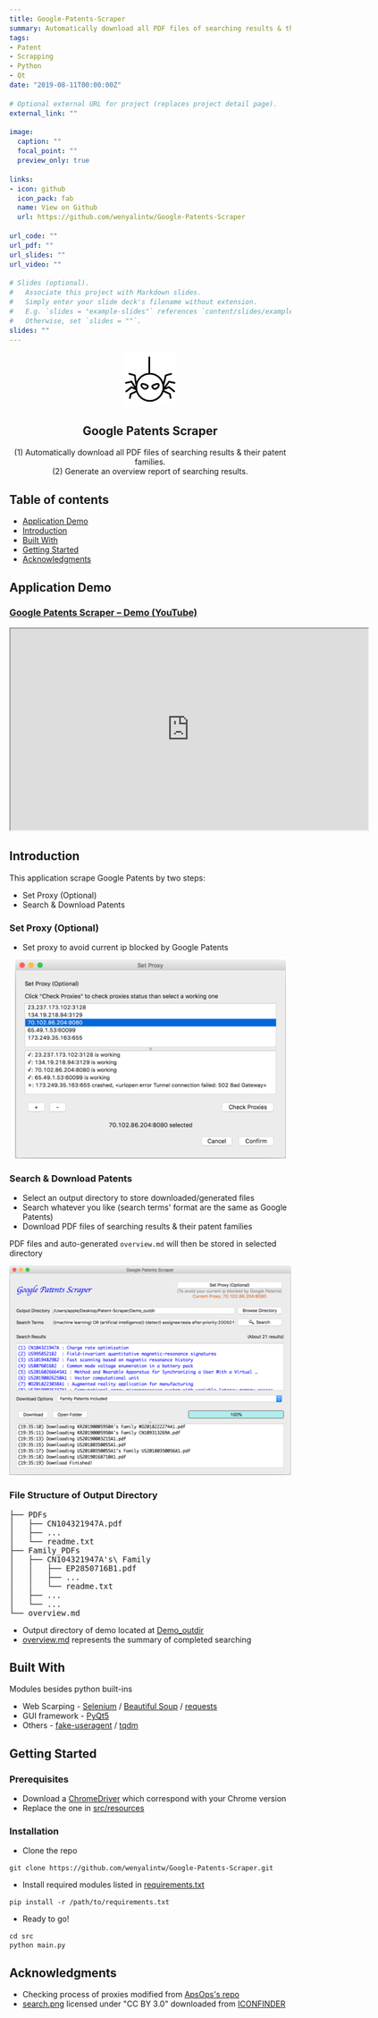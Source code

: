 ```yaml
---
title: Google-Patents-Scraper
summary: Automatically download all PDF files of searching results & their patent families found in Google Patents.
tags:
- Patent
- Scrapping
- Python
- Qt
date: "2019-08-11T00:00:00Z"

# Optional external URL for project (replaces project detail page).
external_link: ""

image:
  caption: ""
  focal_point: ""
  preview_only: true

links:
- icon: github
  icon_pack: fab
  name: View on Github
  url: https://github.com/wenyalintw/Google-Patents-Scraper

url_code: ""
url_pdf: ""
url_slides: ""
url_video: ""

# Slides (optional).
#   Associate this project with Markdown slides.
#   Simply enter your slide deck's filename without extension.
#   E.g. `slides = "example-slides"` references `content/slides/example-slides.md`.
#   Otherwise, set `slides = ""`.
slides: ""
---
```

<p align="center">
  <a href=#>
    <img src="resources/spider.png" alt="Spoken-Digit Recognizer" width="96" height="96">
  </a>
  <h2 align="center">Google Patents Scraper</h2>
    <div align="center">
      (1) Automatically download all PDF files of searching results & their patent families.
  </div>
    <div align="center">
    (2) Generate an overview report of searching results.
  </div>
</p>

<h2 id="tableofcontents">Table of contents</h2>

<ul>
<li><a href="#applicationdemo">Application Demo</a></li>

<li><a href="#introduction">Introduction</a></li>

<li><a href="#builtwith">Built With</a></li>

<li><a href="#gettingstarted">Getting Started</a></li>

<li><a href="#acknowledgments">Acknowledgments</a></li>
</ul>

<h2 id="applicationdemo">Application Demo</h2>

<h3 id="googlepatentsscraperdemoyoutubehttpsyoutubehrl3chpxbio"><a href="https://youtu.be/HRl3ChPxbIo">Google Patents Scraper – Demo (YouTube)</a></h3>

<p align="center">
<iframe width="640" height="360" src="https://www.youtube.com/embed/HRl3ChPxbIo">
</iframe>
</p>


<h2 id="introduction">Introduction</h2>

<p>This application scrape Google Patents by two steps:</p>

<ul>
<li>Set Proxy (Optional)</li>

<li>Search &amp; Download Patents</li>
</ul>

<h3 id="setproxyoptional">Set Proxy (Optional)</h3>

<ul>
<li>Set proxy to avoid current ip blocked by Google Patents</li>
</ul>

<p align="center">
    <img src="resources/set_proxy.png" alt="preprocessing" width="485" height="355">
</p>

<h3 id="searchdownloadpatents">Search &amp; Download Patents</h3>

<ul>
<li>Select an output directory to store downloaded/generated files</li>

<li>Search whatever you like (search terms' format are the same as Google Patents)</li>

<li>Download PDF files of searching results &amp; their patent families</li>
</ul>

<p>PDF files and auto-generated <code>overview.md</code> will then be stored in selected directory</p>

<p align="center">
    <img src="resources/search_download.png" alt="preprocessing" width="512" height="374">
</p>

<h3 id="filestructureofoutputdirectory">File Structure of Output Directory</h3>

<pre>
├── PDFs
│   ├── CN104321947A.pdf
│   ├── ...
│   └── readme.txt
├── Family_PDFs
│   ├── CN104321947A's\ Family
│   │   ├── EP2850716B1.pdf
│   │   ├── ...
│   │   └── readme.txt
│   ├── ...
│   └── ...
└── overview.md
</pre>

<ul>
<li>Output directory of demo located at <a href="https://github.com/wenyalintw/Google-Patents-Scraper/tree/master/Demo_outdir">Demo_outdir</a></li>

<li><a href="https://github.com/wenyalintw/Google-Patents-Scraper/blob/master/Demo_outdir/overview.md">overview.md</a> represents the summary of completed searching</li>
</ul>

<h2 id="builtwith">Built With</h2>

<p>Modules besides python built-ins</p>

<ul>
<li>Web Scarping - <a href="https://www.seleniumhq.org/">Selenium</a> / <a href="https://www.crummy.com/software/BeautifulSoup/">Beautiful Soup</a> / <a href="https://2.python-requests.org//en/master/">requests</a></li>

<li>GUI framework - <a href="https://pypi.org/project/PyQt5/">PyQt5</a></li>

<li>Others - <a href="https://github.com/hellysmile/fake-useragent">fake-useragent</a> / <a href="https://pypi.org/project/tqdm/">tqdm</a></li>
</ul>

<h2 id="gettingstarted">Getting Started</h2>

<h3 id="prerequisites">Prerequisites</h3>

<ul>
<li>Download a <a href="https://chromedriver.chromium.org/">ChromeDriver</a> which correspond with your Chrome version</li>

<li>Replace the one in <a href="https://github.com/wenyalintw/Google-Patents-Scraper/tree/master/src/resources">src/resources</a></li>
</ul>

<h3 id="installation">Installation</h3>

<ul>
<li>Clone the repo</li>
</ul>

<pre><code class="sh language-sh">git clone https://github.com/wenyalintw/Google-Patents-Scraper.git
</code></pre>

<ul>
<li>Install required modules listed in <a href="https://github.com/wenyalintw/Google-Patents-Scraper/blob/master/requirements.txt">requirements.txt</a></li>
</ul>

<pre><code class="sh language-sh">pip install -r /path/to/requirements.txt
</code></pre>

<ul>
<li>Ready to go!</li>
</ul>

<pre><code class="sh language-sh">cd src
python main.py
</code></pre>

<h2 id="acknowledgments">Acknowledgments</h2>

<ul>
<li>Checking process of proxies modified from <a href="https://github.com/ApsOps/proxy-checker">ApsOps's repo</a></li>

<li><a href="https://github.com/wenyalintw/Google-Patents-Scraper/blob/master/src/resources/iconfinder_search_461380.png">search.png</a> licensed under "CC BY 3.0" downloaded from <a href="https://www.iconfinder.com/icons/1609653/brain_organs_icon">ICONFINDER</a></li>
</ul>